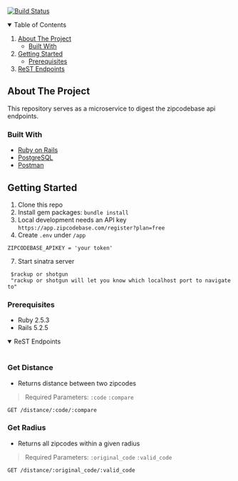 <!--
*** Thanks for checking out the Best-README-Template. If you have a suggestion
*** that would make this better, please fork the repo and create a pull request
*** or simply open an issue with the tag "enhancement".
*** Thanks again! Now go create something AMAZING! :D
-->



<!-- PROJECT SHIELDS -->
<!--
*** I'm using markdown "reference style" links for readability.
*** Reference links are enclosed in brackets [ ] instead of parentheses ( ).
*** See the bottom of this document for the declaration of the reference variables
*** for contributors-url, forks-url, etc. This is an optional, concise syntax you may use.
*** https://www.markdownguide.org/basic-syntax/#reference-style-links
-->

[![Build Status](https://travis-ci.com/Level-turing-team/level-zipcode-microservice.svg?branch=main)](https://travis-ci.com/Level-turing-team/level-zipcode-microservice)
<!-- TABLE OF CONTENTS -->
<details open="open">
  <summary>Table of Contents</summary>
  <ol>
    <li>
      <a href="#about-the-project">About The Project</a>
      <ul>
        <li><a href="#built-with">Built With</a></li>
      </ul>
    </li>
    <li>
      <a href="#getting-started">Getting Started</a>
      <ul>
        <li><a href="#prerequisites">Prerequisites</a></li>
      </ul>
    </li>
    <li><a href="#rest-endpoints">ReST Endpoints</a></li>

  </ol>
</details>



<!-- ABOUT THE PROJECT -->
## About The Project
This repository serves as a microservice to digest the zipcodebase api endpoints. 


### Built With

* [Ruby on Rails](https://rubyonrails.org/)
* [PostgreSQL](https://www.postgresql.org/)
* [Postman](https://www.postman.com/)

<!-- GETTING STARTED -->
## Getting Started

1. Clone this repo
2. Install gem packages: `bundle install`
4. Local development needs an API key `https://app.zipcodebase.com/register?plan=free`
5. Create `.env` under `/app` 
```E.G
ZIPCODEBASE_APIKEY = 'your token'

```
7. Start sinatra server
```
 $rackup or shotgun
 "rackup or shotgun will let you know which localhost port to navigate to"
```
### Prerequisites

* Ruby 2.5.3
* Rails 5.2.5

<!-- USAGE EXAMPLES -->


<details open>
<summary>ReST Endpoints</summary>
<br>
  
### Get Distance
* Returns distance between two zipcodes
> Required Parameters: `:code` `:compare`
```
GET /distance/:code/:compare
```

### Get Radius
* Returns all zipcodes within a given radius
> Required Parameters: `:original_code` `:valid_code`
```
GET /distance/:original_code/:valid_code
```

</details>

